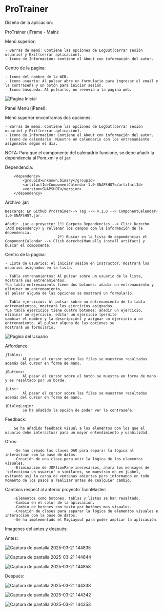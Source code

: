 # ProTrainer

Diseño de la aplicación:

ProTrainer (jFrame - Main):

Menú superior:

    - Barras de menú: Contiene las opciones de LogOut(cerrar sesión usuario) y Exit(cerrar aplicación).
    - Icono de Información: contiene el About con información del autor.

Centro de la página:

    - Icono del nombre de la WEB.
    - Icono usuario: Al pulsar abre un formulario para ingresar el email y la contraseña y un botón para iniciar sesión.
    - Icono búsqueda: Al pulsarlo, no reenvia a la página web.

![Pagina Inicial](https://github.com/user-attachments/assets/d69040d7-8ee8-4602-aca4-1e3ef41627e1)

Panel Menú (jPanel):

Menú superior encontramos dos opciones:

    - Barras de menú: Contiene las opciones de LogOut(cerrar sesión usuario) y Exit(cerrar aplicación).
    - Icono de Información: Contiene el About con información del autor.
    - Icono de calendario: Muestra un calendario con los entrenamiento asignnados según el dia.
    
NOTA: Para que el componente del calenadrio funcione, se debe añadir la dependencia al Pom.xml y el .jar:
    
Dependencia:
    
        <dependency>
            <groupId>unknown.binary</groupId>
            <artifactId>ComponentCalendar-1.0-SNAPSHOT</artifactId>
            <version>SNAPSHOT</version>
        </dependency>
        
Archivo .jar:

    Descarga: En Github ProTrainer--> Tag --> v.1.0 --> ComponentCalendar-1.0-SNAPSHOT.jar.
    
    Añadir .jar a proyecto: 1º) Carpeta Dependencies --> Click Derecho (Add Dependency) y rellenar los campos con la información de la dependencia.
                            2º) Buscar en la lista de dependencias el ComponentCalendar --> Click derecho(Manually install artifact) y buscar el componente.

Centro de la página:

    - Lista de usuarios: Al iniciar sesión en instructor, mostrará los usuarios asignados en la lista.
    
    - Tabla entrenamientos: Al pulsar sobre un usuario de la lista, mostrará sus entrenamientos.
    *La tabla entrenamiento tiene dos botones: añadir un entrenamiento y eliminar un entrenamiento, 
    al pulsar alguna de las opciones se mostrará un formulario.

    - Tabla ejercicios: Al pulsar sobre un entrenamiento de la tabla entrenamientos, mostrará los ejercicios asignados.
    *La tabla ejercicios tiene cuatro botones: añadir un ejercicio, eliminar un ejercicio, editar un ejercicio (permite
    cambiar el nombre y la descripción) y asignar un ejercicio a un entrenamiento. Al pulsar alguna de las opciones se
    mostrará un formulario.
    
![Pagina del Usuario](https://github.com/user-attachments/assets/4b589dab-c9ff-4ab5-8666-16a10db652c7)

Affordance:

    jTables:
            Al pasar el cursor sobre las filas se muestran resaltadas además del cursor en forma de mano.

    jButtons: 
            Al pasar el cursor sobre el botón se muestra en forma de mano y es resaltado por un borde.

    jList: 
            Al pasar el cursor sobre las filas se muestran resaltadas además del cursor en forma de mano.

    jDialogLogin:
            Se ha añadido la opción de poder ver la contraseña.


Feedback:

        Se ha añadido feedback visual a los elementos con los que el usuario debe interactuar para un mayor entendimiento y usabilidad.

Otros:

        -Se han creado las clases DAO para separar la lógica al interactuar con la base de datos.
        -Creación de una clase para unir la lógica de los elementos visuales.
        -Eliminación de JOPtionPane inecesários, ahora los mensages de 'selecciona un usuario' o similares, se muestran en en jLabel, evitando así la carga de ventanas abiertas pero informando en todo momento de los pasos a realizar antes de cualquier cambio.

Cambios respect al anterior proyecto TrainMaster:

        -Elementos como botones, tablas y listas se han resaltado.
        -Cambio en el color de la aplicación.
        -Cambio de botones con texto por botónes mas visuales.
        -Creación de clases para separar la lógica de elementos visuales e interacción con la base de datos.
        -Se ha implementado el MigLayout para poder ampliar la aplicación.


Imagenes del antes y después:

Antes:
    
![Captura de pantalla 2025-03-21 144835](https://github.com/user-attachments/assets/563b9f88-0ccc-4bcc-810e-88012ef5d85a)

![Captura de pantalla 2025-03-21 144844](https://github.com/user-attachments/assets/21e9f7ae-a992-4d92-bf6a-a35f227e279e)

![Captura de pantalla 2025-03-21 144858](https://github.com/user-attachments/assets/058cfa11-f7bb-480a-b76b-54c3fda09d14)


Después:

![Captura de pantalla 2025-03-21 144338](https://github.com/user-attachments/assets/f2a96cfb-3142-41a2-acea-5cc210195c15)

![Captura de pantalla 2025-03-21 144342](https://github.com/user-attachments/assets/4fc552fb-8e91-4af6-ac51-990763f59cd2)

![Captura de pantalla 2025-03-21 144353](https://github.com/user-attachments/assets/5e42c35a-0599-48e5-b71c-a1da34c59eef)




